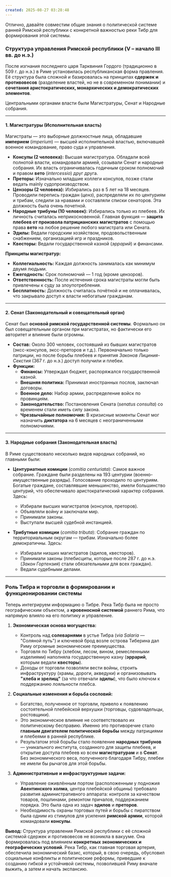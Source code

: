 ```yaml
---
created: 2025-08-27 03:28:48
---
```


Отлично, давайте совместим общие знания о политической системе ранней Римской республики с конкретной важностью реки Тибр для формирования этой системы.

### **Структура управления Римской республики (V – начало III вв. до н.э.)**

После изгнания последнего царя Тарквиния Гордого (традиционно в 509 г. до н.э.) в Риме установилась республиканская форма правления. Её структура была сложной и базировалась на принципах **сдержек и противовесов** (разделение властей, но не в современном понимании) и **сочетания аристократических, монархических и демократических элементов**.

Центральными органами власти были Магистратуры, Сенат и Народные собрания.

---

#### **1. Магистратуры (Исполнительная власть)**

Магистраты — это выборные должностные лица, обладавшие **империем** (*imperium*) — высшей исполнительной властью, включавшей военное командование, право суда и управления.

*   **Консулы (2 человека):** Высшая магистратура. Обладали всей полнотой власти, командовали армией, созывали Сенат и народные собрания. Их власть ограничивалась годичным сроком полномочий и правом **вето** (*intercessio*) друг друга.
*   **Преторы:** Изначально младшие коллеги консулов, позже стали ведать mainly судопроизводством.
*   **Цензоры (2 человека):** Избирались раз в 5 лет на 18 месяцев. Проводили перепись граждан (*ценз*), распределяли их по центуриям и трибам, следили за нравами и составляли списки сенаторов. Эта должность была очень почетной.
*   **Народные трибуны (10 человек):** Избирались только из плебеев. Их личность считалась неприкосновенной. Главная функция — **защита плебеев от произвола патрицианских магистратов** с помощью права **вето** на любое решение любого магистрата или Сената.
*   **Эдилы:** Ведали городским хозяйством, продовольственным снабжением, организацией игр и праздников.
*   **Квесторы:** Ведали государственной казной (*эррарий*) и финансами.

**Принципы магистратур:**
*   **Коллегиальность:** Каждая должность занималась как минимум двумя людьми.
*   **Ежегодность:** Срок полномочий — 1 год (кроме цензоров).
*   **Ответственность:** После истечения срока магистраты могли быть привлечены к суду за злоупотребления.
*   **Бесплатность:** Должность считалась почётной и не оплачивалась, что закрывало доступ к власти небогатым гражданам.

---

#### **2. Сенат (Законодательный и совещательный орган)**

Сенат был **основой римской государственной системы**. Формально он был совещательным органом при магистратах, но фактически его авторитет и влияние были огромны.

*   **Состав:** Около 300 человек, состоявший из бывших магистратов (эксс-консулов, эксс-преторов и т.д.). Первоначально только патриции, но после борьбы плебеев и принятия *Законов Лициния-Секстия* (367 г. до н.э.) доступ получили и плебеи.
*   **Функции:**
    *   **Финансы:** Утверждал бюджет, распоряжался государственной казной.
    *   **Внешняя политика:** Принимал иностранных послов, заключал договоры.
    *   **Военное дело:** Набор армии, распределение войск по провинциям.
    *   **Законодательство:** Постановления Сената (*senatus consulta*) со временем стали иметь силу закона.
    *   **Чрезвычайные полномочия:** В кризисные моменты Сенат мог назначить **диктатора** на 6 месяцев с неограниченными полномочиями.

---

#### **3. Народные собрания (Законодательная власть)**

В Риме существовало несколько видов народных собраний, но главными были:

*   **Центуриатные комиции** (*comitia centuriata*): Самое важное собрание. Граждане были разделены на 193 центурии (военно-имущественные разряды). Голосование проходило по центуриям. Богатые граждане, составлявшие меньшинство, имели большинство центурий, что обеспечивало аристократический характер собрания. Здесь:
    *   Избирали высших магистратов (консулов, преторов).
    *   Объявляли войну и заключали мир.
    *   Принимали законы.
    *   Выступали высшей судебной инстанцией.

*   **Трибутные комиции** (*comitia tributa*): Собрание граждан по территориальным округам — трибам. Изначально более демократичны. Здесь:
    *   Избирали низших магистратов (эдилов, квесторов).
    *   Принимали законы (плебисциты, которые после 287 г. до н.э. (*Закон Гортензия*) стали обязательными для всех граждан).
    *   Ведали судебными делами.

---

### **Роль Тибра и торговли в формировании и функционировании системы**

Теперь интегрируем информацию о Тибре. Река Тибр была не просто географическим объектом, а **кровеносной системой** раннего Рима, что напрямую влияло на его политику и управление.

1.  **Экономическая основа могущества:**
    *   Контроль над **солеварнями** в устье Тибра (*via Salaria* — "Соляной путь") и ключевой брод возле острова Тиберина дал Риму огромные экономические преимущества.
    *   Торговля по Тибру (хлебом, лесом, вином, ремесленными изделиями) наполняла государственную казну (**эррарий**, которым ведали **квесторы**).
    *   Доходы от торговли позволяли вести войны, строить инфраструктуру (храмы, дороги, акведуки) и организовывать **"хлеба и зрелищ"** (за что отвечали **эдилы**), что было ключом к поддержанию лояльности плебса.

2.  **Социальные изменения и борьба сословий:**
    *   Богатство, полученное от торговли, привело к появлению состоятельной плебейской верхушки (торговцы, судовладельцы, ростовщики).
    *   Это экономическое влияние не соответствовало их политическому бесправию. Именно это противоречие стало **главным двигателем политической борьбы** между патрициями и плебеями в ранней республике.
    *   Результатом этой борьбы стало появление **народных трибунов** — уникального института, созданного для защиты плебеев, и открытие доступа плебеев ко всем **магистратурам** и в **Сенат**. Без экономического веса, полученного благодаря Тибру, плебеи не имели бы рычагов для этой борьбы.

3.  **Административные и инфраструктурные задачи:**
    *   Управление оживлённым портом (расположенным у подножия **Авентинского холма**, центра плебейской общины) требовало развития административного аппарата: контроля за качеством товаров, пошлинами, ремонтом причалов, поддержанием порядка. Это была одна из задач **эдилов** и **преторов**.
    *   Необходимость охраны торговых путей и борьбы с пиратством была одним из стимулов для усиления **римской армии**, которой командовали **консулы**.

**Вывод:**
Структура управления Римской республики с её сложной системой сдержек и противовесов не возникла в вакууме. Она формировалась под влиянием **конкретных экономических и географических условий**. Река Тибр, как главная торговая артерия, обеспечила экономический базис, который, в свою очередь, обусловил социальные конфликты и политические реформы, приведшие к созданию гибкой и устойчивой системы, позволившей Риму вначале выжить, а затем и начать экспансию.